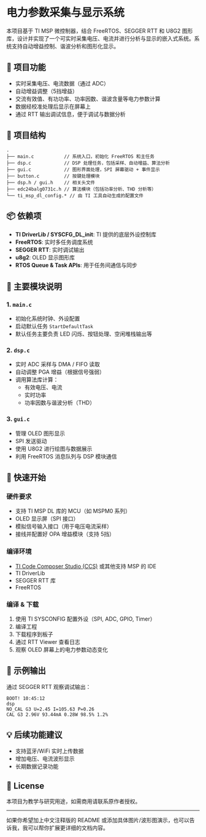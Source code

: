 # 电力参数采集与显示系统

本项目基于 TI MSP 微控制器，结合 FreeRTOS、SEGGER RTT 和 U8G2 图形库，设计并实现了一个可实时采集电压、电流并进行分析与显示的嵌入式系统。系统支持自动增益控制、谐波分析和图形化显示。

## 🧠 项目功能

- 实时采集电压、电流数据（通过 ADC）
- 自动增益调整（5挡增益）
- 交流有效值、有功功率、功率因数、谐波含量等电力参数计算
- 数据经校准处理后显示在屏幕上
- 通过 RTT 输出调试信息，便于调试与数据分析

## 📁 项目结构

```plaintext
.
├── main.c           // 系统入口，初始化 FreeRTOS 和主任务
├── dsp.c            // DSP 处理任务，包括采样、自动增益、算法分析
├── gui.c            // 图形界面处理，SPI 屏幕驱动 + 事件显示
├── button.c         // 按键处理模块
├── dsp.h / gui.h    // 相关头文件
├── edc24balg0731c.h // 算法模块（包括功率分析、THD 分析等）
└── ti_msp_dl_config.* // 由 TI 工具自动生成的配置文件
```

## 📦 依赖项

- **TI DriverLib / SYSCFG_DL_init**: TI 提供的底层外设控制库
- **FreeRTOS**: 实时多任务调度系统
- **SEGGER RTT**: 实时调试输出
- **u8g2**: OLED 显示图形库
- **RTOS Queue & Task APIs**: 用于任务间通信与同步

## 🔧 主要模块说明

### 1. `main.c`

- 初始化系统时钟、外设配置
- 启动默认任务 `StartDefaultTask`
- 默认任务主要负责 LED 闪烁、按钮处理、空闲堆栈输出等

### 2. `dsp.c`

- 实时 ADC 采样与 DMA / FIFO 读取
- 自动调整 PGA 增益（根据信号强弱）
- 调用算法库计算：
  - 有效电压、电流
  - 实时功率
  - 功率因数与谐波分析（THD）

### 3. `gui.c`

- 管理 OLED 图形显示
- SPI 发送驱动
- 使用 U8G2 进行绘图与数据展示
- 利用 FreeRTOS 消息队列与 DSP 模块通信

## 🚀 快速开始

### 硬件要求

- 支持 TI MSP DL 库的 MCU（如 MSPM0 系列）
- OLED 显示屏（SPI 接口）
- 模拟信号输入接口（用于电压电流采样）
- 接线并配置好 OPA 增益模块（支持 5挡）

### 编译环境

- [TI Code Composer Studio (CCS)](https://www.ti.com/tool/CCSTUDIO) 或其他支持 MSP 的 IDE
- TI DriverLib
- SEGGER RTT 库
- FreeRTOS

### 编译 & 下载

1. 使用 TI SYSCONFIG 配置外设（SPI, ADC, GPIO, Timer）
2. 编译工程
3. 下载程序到板子
4. 通过 RTT Viewer 查看日志
5. 观察 OLED 屏幕上的电力参数动态变化

## 📝 示例输出

通过 SEGGER RTT 观察调试输出：

```
BOOT! 10:45:12
dsp
NO_CAL G3 U=2.45 I=105.63 P=0.26 
CAL G3 2.96V 93.44mA 0.28W 98.5% 1.2%
```

## 💡 后续功能建议

- 支持蓝牙/WiFi 实时上传数据
- 增加电压、电流波形显示
- 长期数据记录功能

## 📃 License

本项目为教学与研究用途，如需商用请联系原作者授权。

---

如果你希望加上中文注释版的 README 或添加具体图片/波形图演示，也可以告诉我，我可以帮你扩展更详细的文档内容。
